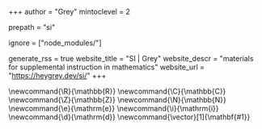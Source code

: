 <!--
Add here global page variables to use throughout your website.
-->
+++
author = "Grey"
mintoclevel = 2

prepath = "si"

ignore = ["node_modules/"]

generate_rss = true
website_title = "SI | Grey"
website_descr = "materials for supplemental instruction in mathematics"
website_url   = "https://heygrey.dev/si/"
+++

<!--
Add here global latex commands to use throughout your pages.
-->
\newcommand{\R}{\mathbb{R}}
\newcommand{\C}{\mathbb{C}}
\newcommand{\Z}{\mathbb{Z}}
\newcommand{\N}{\mathbb{N}}
\newcommand{\e}{\mathrm{e}}
\newcommand{\i}{\mathrm{i}}
\newcommand{\d}{\mathrm{d}}
\newcommand{\vector}[1]{\mathbf{#1}}
